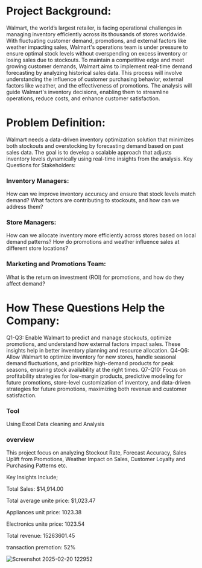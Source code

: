 # Project Background:

Walmart, the world’s largest retailer, is facing operational challenges in managing inventory efficiently across its thousands of stores worldwide. With fluctuating customer demand, promotions, and external factors like weather impacting sales, Walmart's operations team is under pressure to ensure optimal stock levels without overspending on excess inventory or losing sales due to stockouts.
To maintain a competitive edge and meet growing customer demands, Walmart aims to implement real-time demand forecasting by analyzing historical sales data. This process will involve understanding the influence of customer purchasing behavior, external factors like weather, and the effectiveness of promotions. The analysis will guide Walmart's inventory decisions, enabling them to streamline operations, reduce costs, and enhance customer satisfaction.

# Problem Definition:

Walmart needs a data-driven inventory optimization solution that minimizes both stockouts and overstocking by forecasting demand based on past sales data. The goal is to develop a scalable approach that adjusts inventory levels dynamically using real-time insights from the analysis.
Key Questions for Stakeholders:

### Inventory Managers:
How can we improve inventory accuracy and ensure that stock levels match demand?
What factors are contributing to stockouts, and how can we address them?
### Store Managers:
How can we allocate inventory more efficiently across stores based on local demand patterns?
How do promotions and weather influence sales at different store locations?
### Marketing and Promotions Team:
What is the return on investment (ROI) for promotions, and how do they affect demand?

# How These Questions Help the Company:
Q1-Q3: Enable Walmart to predict and manage stockouts, optimize promotions, and understand how external factors impact sales. These insights help in better inventory planning and resource allocation.
Q4-Q6: Allow Walmart to optimize inventory for new stores, handle seasonal demand fluctuations, and prioritize high-demand products for peak seasons, ensuring stock availability at the right times.
Q7-Q10: Focus on profitability strategies for low-margin products, predictive modeling for future promotions, store-level customization of inventory, and data-driven strategies for future promotions, maximizing both revenue and customer satisfaction.

### Tool
Using Excel Data cleaning and Analysis

### overview
This project focus on analyzing Stockout Rate, Forecast Accuracy, Sales Uplift from Promotions, Weather Impact on Sales, Customer Loyalty and Purchasing Patterns etc.



Key Insights Include;



Total Sales: $14,914.00 

Total average unite price: $1,023.47

Appliances unit price: 1023.38

Electronics unite price: 1023.54

Total revenue: 15263601.45

transaction premotion: 52%

![Screenshot 2025-02-20 122952](https://github.com/user-attachments/assets/7695d975-40cd-46fc-b147-559bf0811853)





